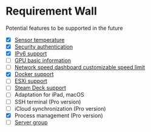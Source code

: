 # Requirement Wall
Potential features to be supported in the future

- [x] [Sensor temperature](https://github.com/ZingerLittleBee/server_bee-backend/issues/29)
- [x] [Security authentication](https://github.com/ZingerLittleBee/server_bee-backend/issues/32)
- [x] [IPv6 support](https://github.com/ZingerLittleBee/server_bee-backend/issues/18)
- [ ] [GPU basic information](https://github.com/ZingerLittleBee/server_bee-backend/issues/16)
- [ ] [Network speed dashboard customizable speed limit](https://github.com/ZingerLittleBee/server_bee-backend/issues/27)
- [x] [Docker support](https://github.com/ZingerLittleBee/server_bee-backend/issues/37)
- [ ] [ESXi support](https://github.com/ZingerLittleBee/server_bee-backend/issues/25)
- [ ] [Steam Deck support](https://github.com/ZingerLittleBee/server_bee-backend/issues/24)
- [ ] Adaptation for iPad, macOS
- [ ] SSH terminal (Pro version)
- [ ] iCloud synchronization (Pro version)
- [x] Process management (Pro version)
- [ ] [Server group](https://github.com/ZingerLittleBee/server_bee-backend/issues/47)
